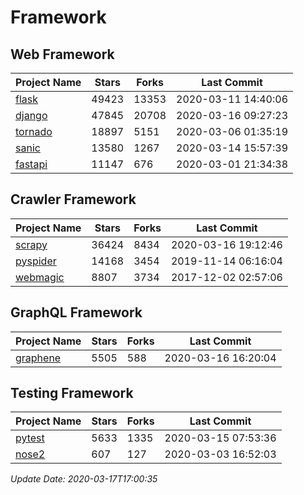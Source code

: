 # Framework

## Web Framework

| Project Name | Stars | Forks | Last Commit |
| ------------ | ----- | ----- | ----------- |
| [flask](https://github.com/pallets/flask) | 49423 | 13353 | 2020-03-11 14:40:06 |
| [django](https://github.com/django/django) | 47845 | 20708 | 2020-03-16 09:27:23 |
| [tornado](https://github.com/tornadoweb/tornado) | 18897 | 5151 | 2020-03-06 01:35:19 |
| [sanic](https://github.com/huge-success/sanic) | 13580 | 1267 | 2020-03-14 15:57:39 |
| [fastapi](https://github.com/tiangolo/fastapi) | 11147 | 676 | 2020-03-01 21:34:38 |

## Crawler Framework

| Project Name | Stars | Forks | Last Commit |
| ------------ | ----- | ----- | ----------- |
| [scrapy](https://github.com/scrapy/scrapy) | 36424 | 8434 | 2020-03-16 19:12:46 |
| [pyspider](https://github.com/binux/pyspider) | 14168 | 3454 | 2019-11-14 06:16:04 |
| [webmagic](https://github.com/code4craft/webmagic) | 8807 | 3734 | 2017-12-02 02:57:06 |

## GraphQL Framework

| Project Name | Stars | Forks | Last Commit |
| ------------ | ----- | ----- | ----------- |
| [graphene](https://github.com/graphql-python/graphene) | 5505 | 588 | 2020-03-16 16:20:04 |

## Testing Framework

| Project Name | Stars | Forks | Last Commit |
| ------------ | ----- | ----- | ----------- |
| [pytest](https://github.com/pytest-dev/pytest) | 5633 | 1335 | 2020-03-15 07:53:36 |
| [nose2](https://github.com/nose-devs/nose2) | 607 | 127 | 2020-03-03 16:52:03 |

*Update Date: 2020-03-17T17:00:35*